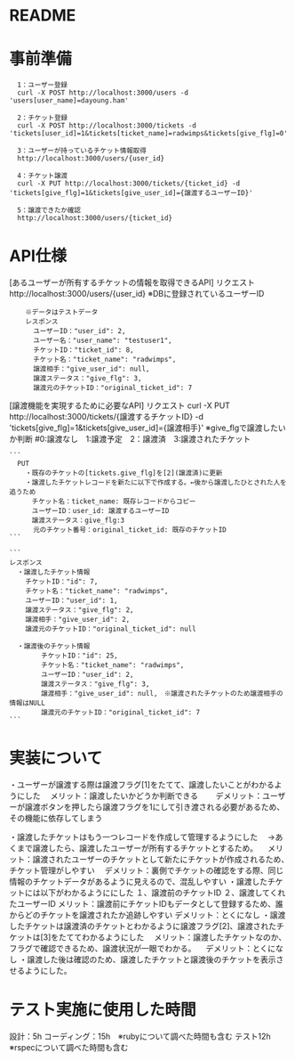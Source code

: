 # README

# 事前準備
```
  1：ユーザー登録
  curl -X POST http://localhost:3000/users -d 'users[user_name]=dayoung.ham'

  2：チケット登録
  curl -X POST http://localhost:3000/tickets -d 'tickets[user_id]=1&tickets[ticket_name]=radwimps&tickets[give_flg]=0'

  3：ユーザーが持っているチケット情報取得
  http://localhost:3000/users/{user_id}

  4：チケット譲渡
  curl -X PUT http://localhost:3000/tickets/{ticket_id} -d 'tickets[give_flg]=1&tickets[give_user_id]={譲渡するユーザーID}'

  5：譲渡できたか確認
  http://localhost:3000/users/{ticket_id}
```

# API仕様
  [あるユーザーが所有するチケットの情報を取得できるAPI]
    リクエスト
      http://localhost:3000/users/{user_id}
      ※DBに登録されているユーザーID

```
    ※データはテストデータ
    レスポンス
      ユーザーID："user_id": 2,
      ユーザー名："user_name": "testuser1",
      チケットID："ticket_id": 8,
      チケット名："ticket_name": "radwimps",
      譲渡相手："give_user_id": null,
      譲渡ステータス："give_flg": 3,
      譲渡元のチケットID："original_ticket_id": 7
```

  [譲渡機能を実現するために必要なAPI]
    リクエスト
    curl -X PUT http://localhost:3000/tickets/{譲渡するチケットID} -d 'tickets[give_flg]=1&tickets[give_user_id]={譲渡相手}'
      ※give_flgで譲渡したいか判断 #0:譲渡なし　1:譲渡予定　2：譲渡済　3:譲渡されたチケット

    ```
      PUT
        ・既存のチケットの[tickets.give_flg]を[2](譲渡済)に更新
        ・譲渡したチケットレコードを新たに以下で作成する。←後から譲渡したひとされた人を追うため
        　チケット名：ticket_name: 既存レコードからコピー
        　ユーザーID：user_id: 譲渡するユーザーID
        　譲渡ステータス：give_flg:3
          元のチケット番号：original_ticket_id: 既存のチケットID
    ```

    ```
    レスポンス
      ・譲渡したチケット情報
        チケットID："id": 7,
        チケット名："ticket_name": "radwimps",
        ユーザーID："user_id": 1,
        譲渡ステータス："give_flg": 2,
        譲渡相手："give_user_id": 2,
        譲渡元のチケットID："original_ticket_id": null

      ・譲渡後のチケット情報
            チケットID："id": 25,
            チケット名："ticket_name": "radwimps",
            ユーザーID："user_id": 2,
            譲渡ステータス："give_flg": 3,
            譲渡相手："give_user_id": null,　※譲渡されたチケットのため譲渡相手の情報はNULL
            譲渡元のチケットID："original_ticket_id": 7
    ```

# 実装について
  ・ユーザーが譲渡する際は譲渡フラグ[1]をたてて、譲渡したいことがわかるようにした
  　メリット：譲渡したいかどうか判断できる　
  　デメリット：ユーザーが譲渡ボタンを押したら譲渡フラグを1にして引き渡される必要があるため、その機能に依存してしまう

  ・譲渡したチケットはもう一つレコードを作成して管理するようにした
  　→あくまで譲渡したら、譲渡したユーザーが所有するチケットとするため。
  　メリット：譲渡されたユーザーのチケットとして新たにチケットが作成されるため、チケット管理がしやすい
  　デメリット：裏側でチケットの確認をする際、同じ情報のチケットデータがあるように見えるので、混乱しやすい
  ・譲渡したチケットには以下がわかるようににした
    １、譲渡前のチケットID
    ２、譲渡してくれたユーザーID
    メリット：譲渡前にチケットIDもデータとして登録するため、誰からどのチケットを譲渡されたか追跡しやすい
    デメリット：とくになし
  ・譲渡したチケットは譲渡済のチケットとわかるように譲渡フラグ[2]、譲渡されたチケットは[3]をたててわかるようにした
  　メリット：譲渡したチケットなのか、フラグで確認できるため、譲渡状況が一眼でわかる。
  　デメリット：とくになし
  ・譲渡した後は確認のため、譲渡したチケットと譲渡後のチケットを表示させるようにした。

# テスト実施に使用した時間
  設計：5h
  コーディング：15h　※rubyについて調べた時間も含む
  テスト12h　※rspecについて調べた時間も含む
